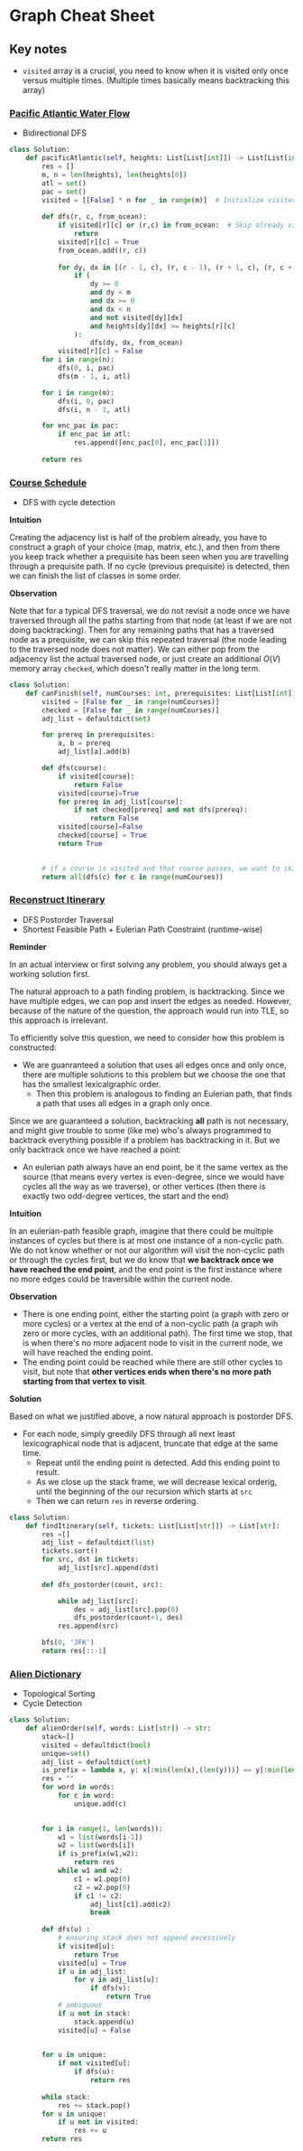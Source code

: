 # Graph Cheat Sheet

## Key notes
- `visited` array is a crucial, you need to know when it is visited only once versus multiple times. (Multiple times basically means backtracking this array) 


### [Pacific Atlantic Water Flow](https://leetcode.com/problems/pacific-atlantic-water-flow/)
- Bidirectional DFS 
```python
class Solution:
    def pacificAtlantic(self, heights: List[List[int]]) -> List[List[int]]:
        res = []
        m, n = len(heights), len(heights[0])
        atl = set()
        pac = set()
        visited = [[False] * n for _ in range(m)]  # Initialize visited array
        
        def dfs(r, c, from_ocean):
            if visited[r][c] or (r,c) in from_ocean:  # Skip already visited cells
                return
            visited[r][c] = True
            from_ocean.add((r, c))
            
            for dy, dx in [(r - 1, c), (r, c - 1), (r + 1, c), (r, c + 1)]:
                if (
                    dy >= 0
                    and dy < m
                    and dx >= 0
                    and dx < n
                    and not visited[dy][dx]
                    and heights[dy][dx] >= heights[r][c]
                ):
                    dfs(dy, dx, from_ocean)
            visited[r][c] = False
        for i in range(n):
            dfs(0, i, pac)
            dfs(m - 1, i, atl)

        for i in range(m):
            dfs(i, 0, pac)
            dfs(i, n - 1, atl)

        for enc_pac in pac:
            if enc_pac in atl:
                res.append([enc_pac[0], enc_pac[1]])
        
        return res

```

### [Course Schedule](https://leetcode.com/problems/course-schedule/)
- DFS with cycle detection 

**Intuition** 

Creating the adjacency list is half of the problem already, you have to construct a graph of your choice (map, matrix, etc.), and then from there you keep track whether a prequisite has been seen when you are travelling through a prequisite path. If no cycle (previous prequisite) is detected, then we can finish the list of classes in some order. 

**Observation** 

Note that for a typical DFS traversal, we do not revisit a node once we have traversed through all the paths starting from that node (at least if we are not doing backtracking). Then for any remaining paths that has a traversed node as a prequisite, we can skip this repeated traversal (the node leading to the traversed node does not matter). We can either pop from the adjacency list the actual traversed node, or just create an additional $O(V)$ memory array `checked`, which doesn't really matter in the long term.  

```python 
class Solution:
    def canFinish(self, numCourses: int, prerequisites: List[List[int]]) -> bool:
        visited = [False for _ in range(numCourses)]
        checked = [False for _ in range(numCourses)]
        adj_list = defaultdict(set) 

        for prereq in prerequisites: 
            a, b = prereq 
            adj_list[a].add(b)

        def dfs(course):
            if visited[course]:
                return False 
            visited[course]=True
            for prereq in adj_list[course]: 
                if not checked[prereq] and not dfs(prereq): 
                    return False 
            visited[course]=False
            checked[course] = True 
            return True 
        

        # if a course is visited and that course passes, we want to skip traversing this course 
        return all(dfs(c) for c in range(numCourses))
```


### [Reconstruct Itinerary](https://leetcode.com/problems/reconstruct-itinerary/)
- DFS Postorder Traversal 
- Shortest Feasible Path + Eulerian Path Constraint (runtime-wise)

**Reminder** 

In an actual interview or first solving any problem, you should always get a working solution first. 

The natural approach to a path finding problem, is backtracking. Since we have multiple edges, we can pop and insert the edges as needed. However, because of the nature of the question, the approach would run into TLE, so this approach is irrelevant. 

To efficiently solve this question, we need to consider how this problem is constructed: 
- We are guanranteed a solution that uses all edges once and only once, there are multiple solutions to this problem but we choose the one that has the smallest lexicalgraphic order. 
    - Then this problem is analogous to finding an Eulerian path, that finds a path that uses all edges in a graph only once. 

Since we are guaranteed a solution, backtracking **all** path is not necessary, and might give trouble to some (like me) who's always programmed to backtrack everything possible if a problem has backtracking in it. But we only backtrack once we have reached a point: 
- An eulerian path always have an end point, be it the same vertex as the source (that means every vertex is even-degree, since we would have cycles all the way as we traverse), or other vertices (then there is exactly two odd-degree vertices, the start and the end) 

**Intuition**

In an eulerian-path feasible graph, imagine that there could be multiple instances of cycles but there is at most one instance of a non-cyclic path. We do not know whether or not our algorithm will visit the non-cyclic path or through the cycles first, but we do know that **we backtrack once we have reached the end point**, and the end point is the first instance where no more edges could be traversible within the current node. 

**Observation**

- There is one ending point, either the starting point (a graph with zero or more cycles) or a vertex at the end of a non-cyclic path (a graph wih zero or more cycles, with an additional path). The first time we stop, that is when there's no more adjacent node to visit in the current node, we will have reached the ending point. 
- The ending point could be reached while there are still other cycles to visit, but note that **other vertices ends when there's no more path starting from that vertex to visit**. 

**Solution** 

Based on what we justified above, a now natural approach is postorder DFS.
- For each node, simply greedily DFS through all next least lexicographical node that is adjacent, truncate that edge at the same time. 
    - Repeat until the ending point is detected. Add this ending point to result. 
    - As we close up the stack frame, we will decrease lexical orderig, until the beginning of the our recursion which starts at `src` 
    - Then we can return `res` in reverse ordering. 

```python
class Solution:
    def findItinerary(self, tickets: List[List[str]]) -> List[str]:
        res =[]
        adj_list = defaultdict(list)
        tickets.sort()
        for src, dst in tickets: 
            adj_list[src].append(dst) 
        
        def dfs_postorder(count, src): 

            while adj_list[src]: 
                des = adj_list[src].pop(0)
                dfs_postorder(count+1, des)
            res.append(src) 

        bfs(0, 'JFK')                  
        return res[::-1]
```

### [Alien Dictionary](vhttps://leetcode.com/problems/alien-dictionary/) 

- Topological Sorting 
- Cycle Detection


```python
class Solution:
    def alienOrder(self, words: List[str]) -> str:
        stack=[] 
        visited = defaultdict(bool) 
        unique=set()
        adj_list = defaultdict(set)
        is_prefix = lambda x, y: x[:min(len(x),(len(y)))] == y[:min(len(x),(len(y)))] and len(x) > len(y) 
        res = ""
        for word in words: 
            for c in word: 
                unique.add(c) 
            

        for i in range(1, len(words)): 
            w1 = list(words[i-1]) 
            w2 = list(words[i])
            if is_prefix(w1,w2): 
                return res
            while w1 and w2: 
                c1 = w1.pop(0) 
                c2 = w2.pop(0) 
                if c1 != c2: 
                    adj_list[c1].add(c2) 
                    break
            
        def dfs(u) : 
            # ensuring stack does not append excessively 
            if visited[u]:
                return True
            visited[u] = True 
            if u in adj_list: 
                for v in adj_list[u]: 
                    if dfs(v): 
                        return True
            # ambiguous 
            if u not in stack: 
                stack.append(u) 
            visited[u] = False 

        
        for u in unique: 
            if not visited[u]: 
                if dfs(u):
                    return res
        
        while stack: 
            res += stack.pop() 
        for u in unique: 
            if u not in visited:
                res += u 
        return res 
```